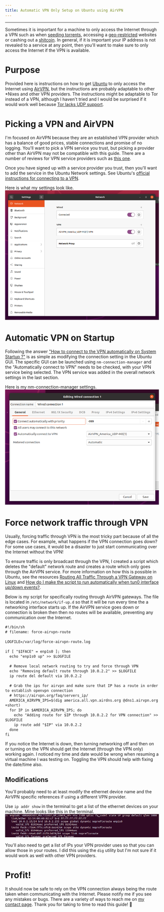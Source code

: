 ```yaml
---
title: Automatic VPN Only Setup on Ubuntu using AirVPN
---
```


---

Sometimes it is important for a machine to only access the Internet through a VPN such as when [seeding torrents](https://vpnpro.com/torrenting/torrent-seeding/), accessing a [geo-restricted](https://en.wikipedia.org/wiki/Geo-blocking) websites or cashing out a [shitcoin](https://www.investopedia.com/terms/s/shitcoin.asp). In general, if it is important your IP address is not revealed to a service at any point, then you'll want to make sure to only access the Internet if the VPN is available.

# Purpose

Provided here is instructions on how to get [Ubuntu](https://ubuntu.com/) to only access the Internet using [AirVPN](https://airvpn.org/?referred_by=290914), but the instructions are probably adaptable to other *Nixes and other VPN providers. The instructions might be adaptable to Tor instead of a VPN, although I haven't tried and I would be surprised if it would work well because [Tor lacks UDP support](https://tor.stackexchange.com/a/4524/8273).

# Picking a VPN and AirVPN

I'm focused on AirVPN because they are an established VPN provider which has a balance of good prices, stable connections and promise of no logging. You'll want to pick a VPN service you trust, but picking a provider other than AirVPN may not be compatible with this guide. There are a number of reviews for VPN service providers such as [this one](https://www.techradar.com/vpn/best-no-logs-vpns-to-stay-private-and-anonymous).

Once you have signed up with a service provider you trust, then you'll want to add the service in the Ubuntu Network settings. See Ubuntu's [official instructions for connecting to a VPN](https://help.ubuntu.com/stable/ubuntu-help/net-vpn-connect.html.en).

Here is what my settings look like.
![Network connection window with VPN configured](/images/2020-07/Network-VPN-settings.png)

# Automatic VPN on Startup

Following the answer ["How to connect to the VPN automatically on System Startup ?"](https://askubuntu.com/a/1107738/25776) is as simple as modifying the connection setting in the Ubuntu GUI. The specific GUI can be launched using `nm-connection-manager` and the "Automatically connect to VPN" needs to be checked, with your VPN service being selected. The VPN service was added in the overall network settings in the last section.

Here is my nm-connection-manager settings.
![nm-connection-manager-automatic-VPN](/images/2020-07/Automatic-VPN-nm-connection-manager.png)

# Force network traffic through VPN

Usually, forcing traffic through VPN is the most tricky part because of all the edge cases. For example, what happens if the VPN connection goes down? For some use cases, it would be a disaster to just start communicating over the Internet without the VPN!

To ensure traffic is only broadcast through the VPN, I created a script which deletes the "default" network route and creates a route which only goes through the AirVPN service. For more information on how this is possible in Ubuntu, see the resources [Routing All Traffic Through a VPN Gateway on Linux](https://sweetcode.io/routing-all-traffic-through-a-vpn-gateway-on-linux/) and [How do I make the script to run automatically when tun0 interface up/down events?](https://askubuntu.com/a/41445/25776).

Below is my script for specifically routing through AirVPN gateways. The file is located in `/etc/network/if-up.d` so that it will be run every time the a networking interface starts up. If the AirVPN service goes down or connection is broken then then no routes will be available, preventing any communication over the Internet.

```
#!/bin/sh
# filename: force-airvpn-route

LOGFILE=/var/log/force-airvpn-route.log

if [ "$IFACE" = enp1s0 ]; then
  echo "enp1s0 up" >> $LOGFILE

  # Remove local network routing to try and force through VPN
  echo "Removing default route through 10.0.2.2" >> $LOGFILE
  ip route del default via 10.0.2.2

  # Grab the ips for airvpn and make sure that IP has a route in order to establish openvpn connection
  # https://airvpn.org/faq/servers_ip/
  AMERICA_AIRVPN_IPS=$(dig america.all.vpn.airdns.org @dns1.airvpn.org +short)
  for IP in $AMERICA_AIRVPN_IPS; do
    echo "Adding route for $IP through 10.0.2.2 for VPN connection" >> $LOGFILE
    ip route add "$IP" via 10.0.2.2
  done
fi
```

If you notice the Internet is down, then turning networking off and then on or turning on the VPN should get the Internet (through the VPN only) working again. I noticed my time and date would be wrong when resuming a virtual machine I was testing on. Toggling the VPN should help with fixing the date/time also.

## Modifications

You'll probably need to at least modify the ethernet device name and the AirVPN specific references if using a different VPN provider.

Use `ip addr show` in the terminal to get a list of the ethernet devices on your machine. Mine looks like this in the terminal.
![Ethernet device example](/images/2020-07/Ethernet-device.png)

You'll also need to get a list of IPs your VPN provider uses so that you can allow those in your routes. I did this using the `dig` utility but I'm not sure if it would work as well with other VPN providers.

# Profit!

It should now be safe to rely on the VPN connection always being the route taken when communicating with the Internet. Please notify me if you see any mistakes or bugs. There are a variety of ways to reach me on [my contact page](/contact.html). Thank you for taking to time to read this guide! 💯
